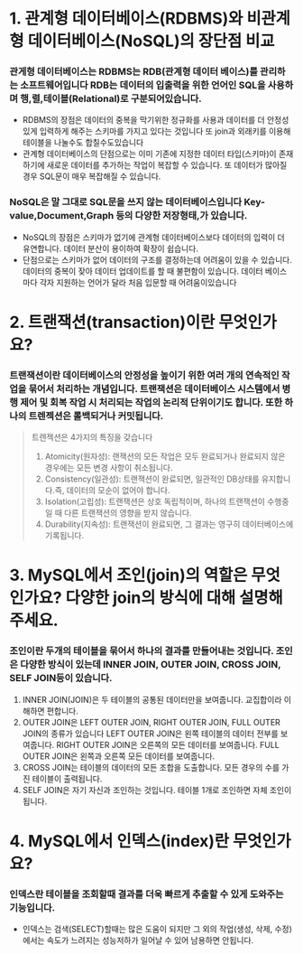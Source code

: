 # 1. 관계형 데이터베이스(RDBMS)와 비관계형 데이터베이스(NoSQL)의 장단점 비교

### 관게형 데이터베이스는 RDBMS는 RDB(관계형 데이터 베이스)를 관리하는 소프트웨어입니다 RDB는 데이터의 입출력을 위한 언어인 SQL을 사용하며 행,렬,테이블(Relational)로 구분되어있습니다.
- RDBMS의 장점은 데이터의 중복을 막기위한 정규화를 사용과 데이터를 더 안정성있게 입력하게 해주는 스키마를 가지고 있다는 것입니다 또 join과 외래키를 이용해 테이블을 나눌수도 합칠수도있습니다
- 관계형 데이터베이스의 단점으로는 이미 기존에 지정한 데이터 타입(스키마)이 존재하기에 새로운 데이터를 추가하는 작업이 복잡할 수 있습니다. 또 데이터가 많아질 경우 SQL문이 매우 복잡해질 수 있습니다.
### NoSQL은 말 그대로 SQL문을 쓰지 않는 데이터베이스입니다 Key-value,Document,Graph 등의 다양한 저장형태,가 있습니다.
- NoSQL의 장점은 스키마가 없기에 관계형 데이터베이스보다 데이터의 입력이 더 유연합니다. 데이터 분산이 용이하여 확장이 쉽습니다.
- 단점으로는 스키마가 없어 데이터의 구조를 결정하는데 어려움이 있을 수 있습니다. 데이터의 중복이 잦아 데이터 업데이트를 할 때 불편함이 있습니다. 데이터 베이스마다 각자 지원하는 언어가 달라 처음 입문할 때 어려움이있습니다

# 2. 트랜잭션(transaction)이란 무엇인가요?

### 트랜잭션이란 데이터베이스의 안정성을 높이기 위한 여러 개의 연속적인 작업을 묶어서 처리하는 개념입니다. 트랜잭션은 데이터베이스 시스템에서 병행 제어 및 회복 작업 시 처리되는 작업의 논리적 단위이기도 합니다. 또한 하나의 트렌젝션은 롤백되거나 커밋됩니다.
> 트렌젝션은 4가지의 특징을 갖습니다 
> 1. Atomicity(원자성):  랜잭션의 모든 작업은 모두 완료되거나 완료되지 않은 경우에는 모든 변경 사항이 취소됩니다.
> 2. Consistency(일관성): 트랜잭션이 완료되면, 일관적인 DB상태를 유지합니다.즉, 데이터의 모순이 없어야 합니다. 
> 3. Isolation(고립성): 트랜잭션은 상호 독립적이며, 하나의 트랜잭션이 수행중일 때 다른 트랜잭션의 영향을 받지 않습니다.
> 4. Durability(지속성): 트랜잭션이 완료되면, 그 결과는 영구히 데이터베이스에 기록됩니다.


# 3. MySQL에서 조인(join)의 역할은 무엇인가요? 다양한 join의 방식에 대해 설명해주세요.

### 조인이란 두개의 테이블을 묶어서 하나의 결과를 만들어내는 것입니다. 조인은 다양한 방식이 있는데 INNER JOIN, OUTER JOIN, CROSS JOIN, SELF JOIN등이 있습니다.
1. INNER JOIN(JOIN)은 두 테이블의 공통된 데이터만을 보여줍니다. 교집합이라 이해하면 편합니다.
2.  OUTER JOIN은 LEFT OUTER JOIN, RIGHT OUTER JOIN, FULL OUTER JOIN의 종류가 있습니다 LEFT OUTER JOIN은 왼쪽 테이블의 데이터 전부를 보여줍니다. RIGHT OUTER JOIN은 오른쪽의 모든 데이터를 보여줍니다. FULL OUTER JOIN은 왼쪽과 오른쪽 모든 데이터를 보여줍니다.
3. CROSS JOIN는 테이블의 데이터의 모든 조합을 도출합니다. 모든 경우의 수를 가진 테이블이 출력됩니다.
4. SELF JOIN은 자기 자신과 조인하는 것입니다. 테이블 1개로 조인하면 자체 조인이 됩니다.

# 4. MySQL에서 인덱스(index)란 무엇인가요?

### 인덱스란 테이블을 조회할때 결과를 더욱 빠르게 추출할 수 있게 도와주는 기능입니다.
- 인덱스는 검색(SELECT)할때는 많은 도움이 되지만 그 외의 작업(생성, 삭제, 수정)에서는 속도가 느려지는 성능저하가 일어날 수 있어 남용하면 안됩니다.
